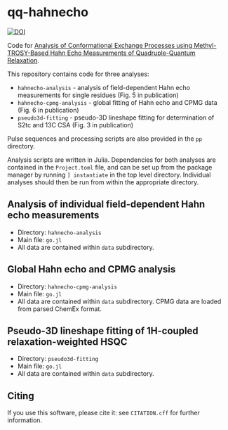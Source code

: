 # qq-hahnecho

[![DOI](https://zenodo.org/badge/415567153.svg)](https://zenodo.org/badge/latestdoi/415567153)

Code for [Analysis of Conformational Exchange Processes using Methyl-TROSY-Based Hahn Echo Measurements of Quadruple-Quantum Relaxation](https://mr.copernicus.org/preprints/mr-2021-60/).

This repository contains code for three analyses:
* `hahnecho-analysis` - analysis of field-dependent Hahn echo measurements for single residues (Fig. 5 in publication)
* `hahnecho-cpmg-analysis` - global fitting of Hahn echo and CPMG data (Fig. 6 in publication)
* `pseudo3d-fitting` - pseudo-3D lineshape fitting for determination of S2tc and 13C CSA (Fig. 3 in publication)

Pulse sequences and processing scripts are also provided in the `pp` directory.

Analysis scripts are written in Julia. Dependencies for both analyses are contained in the `Project.toml` file, and can be set up from the package manager by running `] instantiate` in the top level directory. Individual analyses should then be run from within the appropriate directory.


## Analysis of individual field-dependent Hahn echo measurements

* Directory: `hahnecho-analysis`
* Main file: `go.jl`
* All data are contained within `data` subdirectory.


## Global Hahn echo and CPMG analysis

* Directory: `hahnecho-cpmg-analysis`
* Main file: `go.jl`
* All data are contained within `data` subdirectory. CPMG data are loaded from parsed ChemEx format.


## Pseudo-3D lineshape fitting of 1H-coupled relaxation-weighted HSQC

* Directory: `pseudo3d-fitting`
* Main file: `go.jl`
* All data are contained within `data` subdirectory.


## Citing

If you use this software, please cite it: see `CITATION.cff` for further information.
